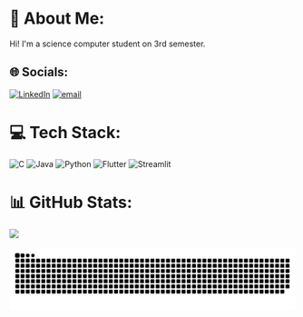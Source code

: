 # 💫 About Me:
Hi! I'm a science computer student on 3rd semester.


## 🌐 Socials:
[![LinkedIn](https://img.shields.io/badge/LinkedIn-%230077B5.svg?logo=linkedin&logoColor=white)](https://linkedin.com/in/eduardo-oliveira-da-fontoura-923560214) [![email](https://img.shields.io/badge/Email-D14836?logo=gmail&logoColor=white)](mailto:eduardoolvfont.01@gmail.com) 

# 💻 Tech Stack:
![C](https://img.shields.io/badge/c-%2300599C.svg?style=for-the-badge&logo=c&logoColor=white) ![Java](https://img.shields.io/badge/java-%23ED8B00.svg?style=for-the-badge&logo=openjdk&logoColor=white) ![Python](https://img.shields.io/badge/python-3670A0?style=for-the-badge&logo=python&logoColor=ffdd54) ![Flutter](https://img.shields.io/badge/Flutter-%2302569B.svg?style=for-the-badge&logo=Flutter&logoColor=white) ![Streamlit](https://img.shields.io/badge/Streamlit-%23FE4B4B.svg?style=for-the-badge&logo=streamlit&logoColor=white)
# 📊 GitHub Stats:
![](https://github-readme-stats.vercel.app/api?username=edusmrs&theme=dark&hide_border=true&include_all_commits=true&count_private=false)<br/>


![snake gif](https://github.com/edusmrs/edusmrs/blob/output/github-snake-dark.svg)
<!-- Proudly created with GPRM ( https://gprm.itsvg.in ) -->
